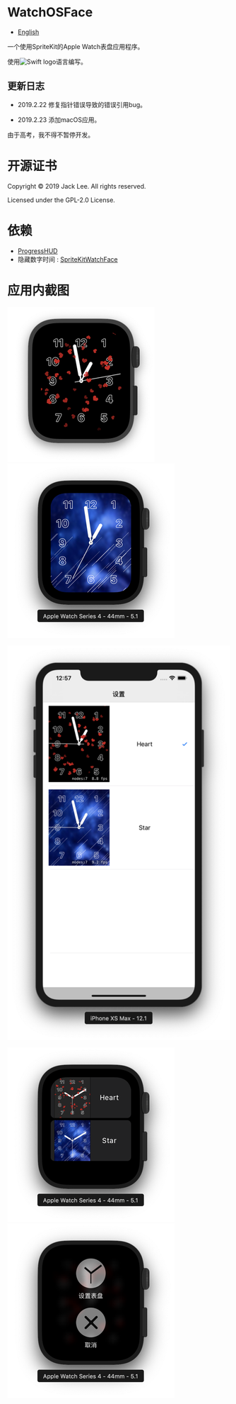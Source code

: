 # WatchOSFace

* [English](./README.md)

一个使用SpriteKit的Apple Watch表盘应用程序。

使用<img src="https://swift.org/assets/images/swift.svg" alt="Swift logo" height="20" >语言编写。

## 更新日志

* 2019.2.22 修复指针错误导致的错误引用bug。

* 2019.2.23 添加macOS应用。

由于高考，我不得不暂停开发。

# 开源证书
Copyright © 2019 Jack Lee. All rights reserved.

Licensed under the GPL-2.0 License.

# 依赖
* [ProgressHUD](https://github.com/relatedcode/ProgressHUD)
* 隐藏数字时间 : [SpriteKitWatchFace](https://github.com/steventroughtonsmith/SpriteKitWatchFace)

# 应用内截图

![❤️主题](images/watch_heart_small.png)![✨主题](images/watch_star_small.png)

![手机选择界面](images/phone_small.png)

![手表选择界面](images/watch_select_small.png)![手表菜单](images/watch_menu_small.png)


